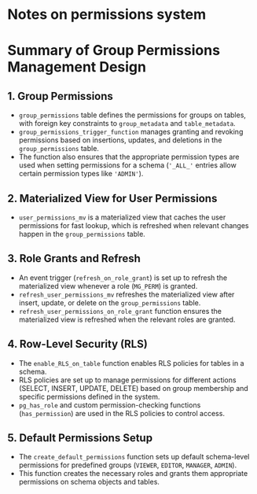 # Notes on permissions system

# Summary of Group Permissions Management Design

## 1. **Group Permissions**
- `group_permissions` table defines the permissions for groups on tables, with foreign key constraints to `group_metadata` and `table_metadata`.
- `group_permissions_trigger_function` manages granting and revoking permissions based on insertions, updates, and deletions in the `group_permissions` table.
- The function also ensures that the appropriate permission types are used when setting permissions for a schema (`'_ALL_'` entries allow certain permission types like `'ADMIN'`).

## 2. **Materialized View for User Permissions**
- `user_permissions_mv` is a materialized view that caches the user permissions for fast lookup, which is refreshed when relevant changes happen in the `group_permissions` table.

## 3. **Role Grants and Refresh**
- An event trigger (`refresh_on_role_grant`) is set up to refresh the materialized view whenever a role (`MG_PERM`) is granted.
- `refresh_user_permissions_mv` refreshes the materialized view after insert, update, or delete on the `group_permissions` table.
- `refresh_user_permissions_on_role_grant` function ensures the materialized view is refreshed when the relevant roles are granted.

## 4. **Row-Level Security (RLS)**
- The `enable_RLS_on_table` function enables RLS policies for tables in a schema.
- RLS policies are set up to manage permissions for different actions (SELECT, INSERT, UPDATE, DELETE) based on group membership and specific permissions defined in the system.
- `pg_has_role` and custom permission-checking functions (`has_permission`) are used in the RLS policies to control access.

## 5. **Default Permissions Setup**
- The `create_default_permissions` function sets up default schema-level permissions for predefined groups (`VIEWER`, `EDITOR`, `MANAGER`, `ADMIN`).
- This function creates the necessary roles and grants them appropriate permissions on schema objects and tables.